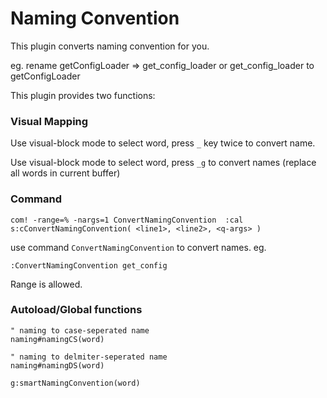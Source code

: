 
# Naming Convention

This plugin converts naming convention for you. 

eg. rename getConfigLoader => get\_config\_loader or get\_config\_loader to getConfigLoader

This plugin provides two functions:

### Visual Mapping

Use visual-block mode to select word, press `_` key twice to convert name.

Use visual-block mode to select word, press `_g` to convert names (replace all words in current buffer)

### Command

    com! -range=% -nargs=1 ConvertNamingConvention  :cal s:cConvertNamingConvention( <line1>, <line2>, <q-args> )

use command `ConvertNamingConvention` to convert names. eg.

    :ConvertNamingConvention get_config

Range is allowed.

### Autoload/Global functions

    " naming to case-seperated name
    naming#namingCS(word)

    " naming to delmiter-seperated name
    naming#namingDS(word)

    g:smartNamingConvention(word)
